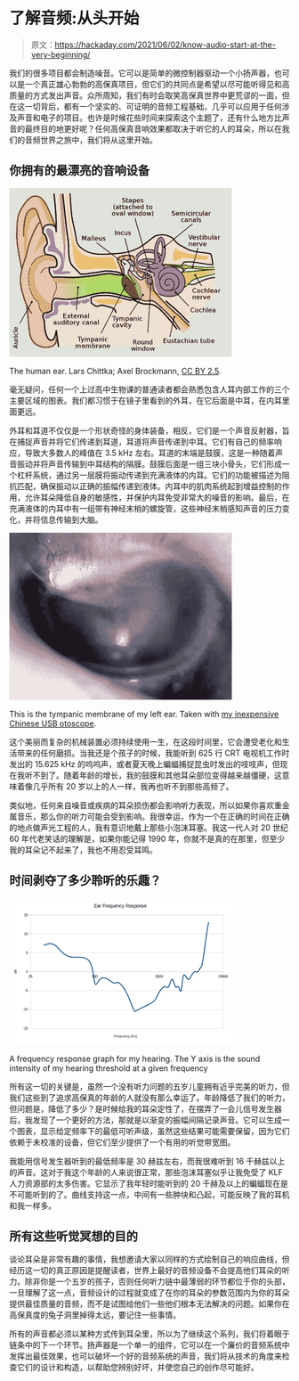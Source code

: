 # 了解音频:从头开始

> 原文：<https://hackaday.com/2021/06/02/know-audio-start-at-the-very-beginning/>

我们的很多项目都会制造噪音。它可以是简单的微控制器驱动一个小扬声器，也可以是一个真正雄心勃勃的高保真项目，但它们的共同点是希望以尽可能听得见和高质量的方式发出声音。众所周知，我们有时会取笑高保真世界中更荒谬的一面，但在这一切背后，都有一个坚实的、可证明的音频工程基础，几乎可以应用于任何涉及声音和电子的项目。也许是时候花些时间来探索这个主题了，还有什么地方比声音的最终目的地更好呢？任何高保真音响效果都取决于听它的人的耳朵，所以在我们的音频世界之旅中，我们将从这里开始。

## 你拥有的最漂亮的音响设备

[![A diagram of the human ear](img/68fb461390779336d3260a8eef2838cb.png)](https://hackaday.com/wp-content/uploads/2021/05/Anatomy_of_the_Human_Ear.svg_.jpg)

The human ear. Lars Chittka; Axel Brockmann, [CC BY 2.5](https://commons.wikimedia.org/wiki/File:Anatomy_of_the_Human_Ear.svg).

毫无疑问，任何一个上过高中生物课的普通读者都会熟悉包含人耳内部工作的三个主要区域的图表。我们都习惯于在镜子里看到的外耳，在它后面是中耳，在内耳里面更远。

外耳和耳道不仅仅是一个形状奇怪的身体装备，相反，它们是一个声音反射器，旨在捕捉声音并将它们传递到耳道，耳道将声音传递到中耳。它们有自己的频率响应，导致大多数人的峰值在 3.5 kHz 左右。耳道的末端是鼓膜，这是一种随着声音振动并将声音传输到中耳结构的隔膜。鼓膜后面是一组三块小骨头，它们形成一个杠杆系统，通过另一层膜将振动传递到充满液体的内耳。它们的功能被描述为阻抗匹配，确保振动以正确的振幅传递到液体。内耳中的肌肉系统起到增益控制的作用，允许耳朵降低自身的敏感性，并保护内耳免受非常大的噪音的影响。最后，在充满液体的内耳中有一组带有神经末梢的螺旋管，这些神经末梢感知声音的压力变化，并将信息传输到大脑。

[![This is the tympanic membrane of my left ear.](img/2b53fd7d46dd4b779badd3942890dfe4.png)](https://hackaday.com/wp-content/uploads/2021/05/2021-05-19-144604.jpg)

This is the tympanic membrane of my left ear. Taken with [my inexpensive Chinese USB otoscope](https://hackaday.com/2019/11/11/review-ear-wax-cleaning-cameras-as-cheap-microscopes-we-take-a-closer-look/).

这个美丽而复杂的机械装置必须持续使用一生，在这段时间里，它会遭受老化和生活带来的任何磨损。当我还是个孩子的时候，我能听到 625 行 CRT 电视机工作时发出的 15.625 kHz 的呜呜声，或者夏天晚上蝙蝠捕捉昆虫时发出的吱吱声，但现在我听不到了。随着年龄的增长，我的鼓膜和其他耳朵部位变得越来越僵硬，这意味着像几乎所有 20 岁以上的人一样，我再也听不到那些高频了。

类似地，任何来自噪音或疾病的耳朵损伤都会影响听力表现，所以如果你喜欢重金属音乐，那么你的听力可能会受到影响。我很幸运，作为一个在正确的时间在正确的地点做声光工程的人，我有意识地戴上那些小泡沫耳塞。我这一代人对 20 世纪 60 年代老笑话的理解是，如果你能记得 1990 年，你就不是真的在那里，但至少我的耳朵记不起来了，我也不用忍受耳鸣。

## 时间剥夺了多少聆听的乐趣？

[![A frequency response graph for my hearing.](img/e1c153c079e66eb79c9ef82bdf50e4ac.png)](https://hackaday.com/wp-content/uploads/2021/05/ear-response.png)

A frequency response graph for my hearing. The Y axis is the sound intensity of my hearing threshold at a given frequency

所有这一切的关键是，虽然一个没有听力问题的五岁儿童拥有近乎完美的听力，但我们这些到了追求高保真的年龄的人就没有那么幸运了。年龄降低了我们的听力，但问题是，降低了多少？是时候给我的耳朵定性了，在摆弄了一会儿信号发生器后，我发现了一个更好的方法，那就是以渐变的振幅间隔记录声音。它可以生成一个图表，显示给定频率下的最低可听声级，虽然这些结果可能需要保留，因为它们依赖于未校准的设备，但它们至少提供了一个有用的听觉带宽图。

我能用信号发生器听到的最低频率是 30 赫兹左右，而我很难听到 16 千赫兹以上的声音。这对于我这个年龄的人来说很正常，那些泡沫耳塞似乎让我免受了 KLF 人力资源部的太多伤害。它显示了我年轻时能听到的 20 千赫及以上的蝙蝠现在是不可能听到的了。曲线支持这一点，中间有一些肿块和凸起，可能反映了我的耳机和我一样多。

## 所有这些听觉冥想的目的

谈论耳朵是非常有趣的事情，我想邀请大家以同样的方式绘制自己的响应曲线，但经历这一切的真正原因是提醒读者，世界上最好的音频设备不会提高他们耳朵的听力。除非你是一个五岁的孩子，否则任何听力链中最薄弱的环节都位于你的头部，一旦理解了这一点，音频设计的过程就变成了在你的耳朵的参数范围内为你的耳朵提供最佳质量的音频，而不是试图给他们一些他们根本无法解决的问题。如果你在高保真度的兔子洞里掉得太远，要记住一些事情。

所有的声音都必须以某种方式传到耳朵里，所以为了继续这个系列，我们将着眼于链条中的下一个环节。扬声器是一个单一的组件，它可以在一个廉价的音频系统中发挥出最佳效果，也可以破坏一个好的音频系统的声音，我们将从技术的角度来检查它们的设计和构造，以帮助您辨别好坏，并使您自己的创作尽可能好。